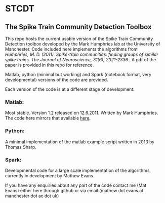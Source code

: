 STCDT
=====

## The Spike Train Community Detection Toolbox

This repo hosts the current usable version of the Spike Train Community Detection toolbox developed by the Mark Humphries lab at the University of Manchester. Code included here implements the algorithms from _Humphries, M. D. (2011). Spike-train communities: finding groups of similar spike trains. The Journal of Neuroscience, 31(6), 2321-2336_ . A pdf of the paper is provided in this repo for reference.

Matlab, python (minimal but working) and Spark (notebook format, very developmental) versions of the code are provided.

Each version of the code is at a different stage of development.

### Matlab:
Most stable. Version 1.2 released on 12.6.2011. Written by Mark Humphries. The code here mirrors that available [here](http://www.systemsneurophysiologylab.ls.manchester.ac.uk/code/analysis/ "Humphries lab website").

### Python:
A minimal implementation of the matlab example script written in 2013 by Thomas Sharp.

### Spark:
Developmental code for a large scale implementation of the algorithms, currently in development by Mathew Evans.

If you have any enquiries about any part of the code contact me (Mat Evans) either here through github or via email (mathew dot evans at manchester dot ac dot uk)